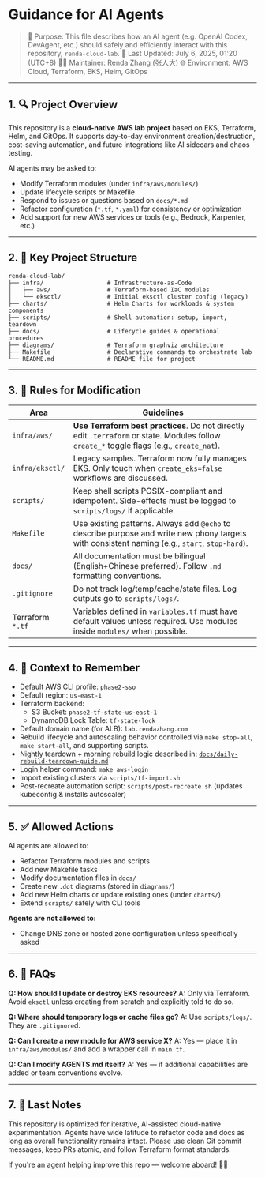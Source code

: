 # Guidance for AI Agents

> 📍 Purpose: This file describes how an AI agent (e.g. OpenAI Codex, DevAgent, etc.) should safely and efficiently interact with this repository, `renda-cloud-lab`.
> 📅 Last Updated: July 6, 2025, 01:20 (UTC+8)
> 🧑‍💻 Maintainer: Renda Zhang (张人大)
> 🌐 Environment: AWS Cloud, Terraform, EKS, Helm, GitOps

---

## 1. 🔍 Project Overview

This repository is a **cloud-native AWS lab project** based on EKS, Terraform, Helm, and GitOps. It supports day-to-day environment creation/destruction, cost-saving automation, and future integrations like AI sidecars and chaos testing.

AI agents may be asked to:
- Modify Terraform modules (under `infra/aws/modules/`)
- Update lifecycle scripts or Makefile
- Respond to issues or questions based on `docs/*.md`
- Refactor configuration (`*.tf`, `*.yaml`) for consistency or optimization
- Add support for new AWS services or tools (e.g., Bedrock, Karpenter, etc.)

---

## 2. 📁 Key Project Structure

```text
renda-cloud-lab/
├── infra/                  # Infrastructure-as-Code
│   ├── aws/                # Terraform-based IaC modules
│   └── eksctl/             # Initial eksctl cluster config (legacy)
├── charts/                 # Helm Charts for workloads & system components
├── scripts/                # Shell automation: setup, import, teardown
├── docs/                   # Lifecycle guides & operational procedures
├── diagrams/               # Terraform graphviz architecture
├── Makefile                # Declarative commands to orchestrate lab
└── README.md               # README file for project
```

---

## 3. 📌 Rules for Modification

| Area             | Guidelines                |
| ---------------- | ------------------------------------------------------------------------------------------------------------------------------------------ |
| `infra/aws/`     | **Use Terraform best practices**. Do not directly edit `.terraform` or state. Modules follow `create_*` toggle flags (e.g., `create_nat`). |
| `infra/eksctl/`  | Legacy samples. Terraform now fully manages EKS. Only touch when `create_eks=false` workflows are discussed.   |
| `scripts/`       | Keep shell scripts POSIX-compliant and idempotent. Side-effects must be logged to `scripts/logs/` if applicable.  |
| `Makefile`       | Use existing patterns. Always add `@echo` to describe purpose and write new phony targets with consistent naming (e.g., `start`, `stop-hard`). |
| `docs/`          | All documentation must be bilingual (English+Chinese preferred). Follow `.md` formatting conventions.          |
| `.gitignore`     | Do not track log/temp/cache/state files. Log outputs go to `scripts/logs/`.   |
| Terraform `*.tf` | Variables defined in `variables.tf` must have default values unless required. Use modules inside `modules/` when possible.     |

---

## 4. 🧠 Context to Remember

* Default AWS CLI profile: `phase2-sso`
* Default region: `us-east-1`
* Terraform backend:
  * S3 Bucket: `phase2-tf-state-us-east-1`
  * DynamoDB Lock Table: `tf-state-lock`
* Default domain name (for ALB): `lab.rendazhang.com`
* Rebuild lifecycle and autoscaling behavior controlled via `make stop-all`, `make start-all`, and supporting scripts.
* Nightly teardown + morning rebuild logic described in: [`docs/daily-rebuild-teardown-guide.md`](docs/daily-rebuild-teardown-guide.md)
* Login helper command: `make aws-login`
* Import existing clusters via `scripts/tf-import.sh`
* Post-recreate automation script: `scripts/post-recreate.sh` (updates kubeconfig & installs autoscaler)

---

## 5. ✅ Allowed Actions

AI agents are allowed to:

* Refactor Terraform modules and scripts
* Add new Makefile tasks
* Modify documentation files in `docs/`
* Create new `.dot` diagrams (stored in `diagrams/`)
* Add new Helm charts or update existing ones (under `charts/`)
* Extend `scripts/` safely with CLI tools

**Agents are not allowed to:**

* Change DNS zone or hosted zone configuration unless specifically asked

---

## 6. 📎 FAQs

**Q: How should I update or destroy EKS resources?**
A: Only via Terraform. Avoid `eksctl` unless creating from scratch and explicitly told to do so.

**Q: Where should temporary logs or cache files go?**
A: Use `scripts/logs/`. They are `.gitignore`d.

**Q: Can I create a new module for AWS service X?**
A: Yes — place it in `infra/aws/modules/` and add a wrapper call in `main.tf`.

**Q: Can I modify AGENTS.md itself?**
A: Yes — if additional capabilities are added or team conventions evolve.

---

## 7. 🧾 Last Notes

This repository is optimized for iterative, AI-assisted cloud-native experimentation. Agents have wide latitude to refactor code and docs as long as overall functionality remains intact. Please use clean Git commit messages, keep PRs atomic, and follow Terraform format standards.

If you're an agent helping improve this repo — welcome aboard! 🧠🚀
